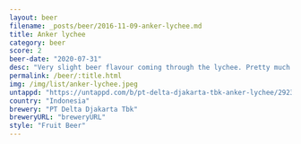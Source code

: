 ```yaml
---
layout: beer
filename: _posts/beer/2016-11-09-anker-lychee.md
title: Anker lychee
category: beer
score: 2
beer-date: "2020-07-31"
desc: "Very slight beer flavour coming through the lychee. Pretty much a waste of time considering the low ABV"
permalink: /beer/:title.html
img: /img/list/anker-lychee.jpeg
untappd: "https://untappd.com/b/pt-delta-djakarta-tbk-anker-lychee/2923862"
country: "Indonesia"
brewery: "PT Delta Djakarta Tbk"
breweryURL: "breweryURL"
style: "Fruit Beer"
---
```

